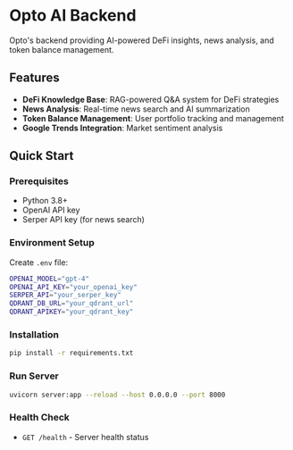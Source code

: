 # Opto AI Backend
Opto's backend providing AI-powered DeFi insights, news analysis, and token balance management.

## Features
- **DeFi Knowledge Base**: RAG-powered Q&A system for DeFi strategies
- **News Analysis**: Real-time news search and AI summarization
- **Token Balance Management**: User portfolio tracking and management
- **Google Trends Integration**: Market sentiment analysis

## Quick Start
### Prerequisites
- Python 3.8+
- OpenAI API key
- Serper API key (for news search)

### Environment Setup
Create `.env` file:
```bash
OPENAI_MODEL="gpt-4"
OPENAI_API_KEY="your_openai_key"
SERPER_API="your_serper_key"
QDRANT_DB_URL="your_qdrant_url"
QDRANT_APIKEY="your_qdrant_key"
```

### Installation
```bash
pip install -r requirements.txt
```

### Run Server
```bash
uvicorn server:app --reload --host 0.0.0.0 --port 8000
```

### Health Check
- `GET /health` - Server health status
